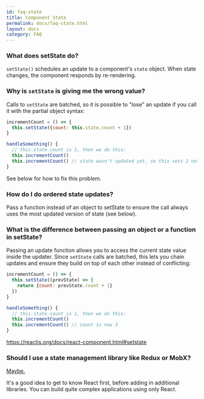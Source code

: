 ```yaml
---
id: faq-state
title: Component State
permalink: docs/faq-state.html
layout: docs
category: FAQ
---
```


### What does setState do?

`setState()` schedules an update to a component's `state` object. When state changes, the component responds by re-rendering.

### Why is `setState` is giving me the wrong value?

Calls to `setState` are batched, so it is possible to "lose" an update if you call it with the partial object syntax:

```jsx
incrementCount = () => {
  this.setState({count: this.state.count + 1})
}

handleSomething() {
  // this.state.count is 1, then we do this:
  this.incrementCount()
  this.incrementCount() // state wasn't updated yet, so this sets 2 not 3
}
```

See below for how to fix this problem.

### How do I do ordered state updates?

Pass a function instead of an object to setState to ensure the call always uses the most updated version of state (see below). 

### What is the difference between passing an object or a function in setState?

Passing an update function allows you to access the current state value inside the updater. Since `setState` calls are batched, this lets you chain updates and ensure they build on top of each other instead of conflicting:

```jsx
incrementCount = () => {
  this.setState((prevState) => {
    return {count: prevState.count + 1}
  })
}

handleSomething() {
  // this.state.count is 1, then we do this:
  this.incrementCount()
  this.incrementCount() // count is now 3
}
```

https://reactjs.org/docs/react-component.html#setstate

### Should I use a state management library like Redux or MobX?

[Maybe.](http://redux.js.org/docs/faq/General.html#general-when-to-use)

It's a good idea to get to know React first, before adding in additional libraries. You can build quite complex applications using only React.

